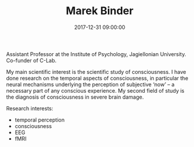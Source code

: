 ﻿---
layout: post
title:  "Marek Binder"
date:   2017-12-31 09:00:00
categories: people
image-file: /images/people/mbinder2.jpg
mail: marek.binder@gmail.com
category: clab
---

Assistant Professor at the Institute of Psychology, Jagiellonian University. Co-funder of C-Lab.

My main scientific interest is the scientific study of consciousness. I have done research on the temporal aspects of consciousness, in particular the neural mechanisms underlying the perception of subjective ‘now’ – a necessary part of any conscious experience. My second field of study is the diagnosis of consciousness in severe brain damage.

Research interests:
- temporal perception
- consciousness
- EEG
- fMRI
